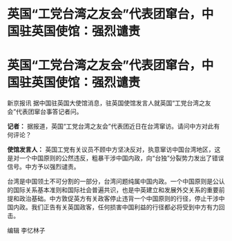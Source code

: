 # 英国“工党台湾之友会”代表团窜台，中国驻英国使馆：强烈谴责

# 英国“工党台湾之友会”代表团窜台，中国驻英国使馆：强烈谴责

新京报讯 据中国驻英国大使馆消息，驻英国使馆发言人就英国“工党台湾之友会”代表团窜台事答记者问。

**记者：** 据报道，英国“工党台湾之友会”代表团近日在台湾窜访。请问中方对此有何评论？

**使馆发言人：**
英国工党有关议员不顾中方坚决反对，执意窜访中国台湾地区，这是对一个中国原则的公然违反，粗暴干涉中国内政，向“台独”分裂势力发出了错误信号。中方予以强烈谴责。

台湾是中国领土不可分割的一部分，台湾问题纯属中国内政。一个中国原则是公认的国际关系基本准则和国际社会普遍共识，也是中英建立和发展外交关系的重要前提和政治基础。中方敦促英方有关政客停止违背一个中国原则的行径，停止干涉中国内政。我们正告有关英国政客，任何损害中国利益的行径都必将受到中方有力回击。

编辑 李忆林子

